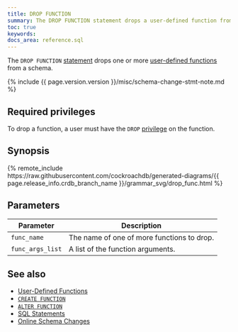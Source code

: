 ```yaml
---
title: DROP FUNCTION
summary: The DROP FUNCTION statement drops a user-defined function from a database.
toc: true
keywords:
docs_area: reference.sql
---
```


The `DROP FUNCTION` [statement](sql-statements.html) drops one or more [user-defined functions](user-defined-functions.html) from a schema.

{% include {{ page.version.version }}/misc/schema-change-stmt-note.md %}

## Required privileges

To drop a function, a user must have the `DROP` [privilege](security-reference/authorization.html#managing-privileges) on the function.

## Synopsis

<div>
{% remote_include https://raw.githubusercontent.com/cockroachdb/generated-diagrams/{{ page.release_info.crdb_branch_name }}/grammar_svg/drop_func.html %}
</div>

## Parameters

Parameter | Description
----------|------------
`func_name` | The name of one of more functions to drop.
`func_args_list` | A list of the function arguments.

## See also

- [User-Defined Functions](user-defined-functions.html)
- [`CREATE FUNCTION`](create-function.html)
- [`ALTER FUNCTION`](alter-function.html)
- [SQL Statements](sql-statements.html)
- [Online Schema Changes](online-schema-changes.html)
